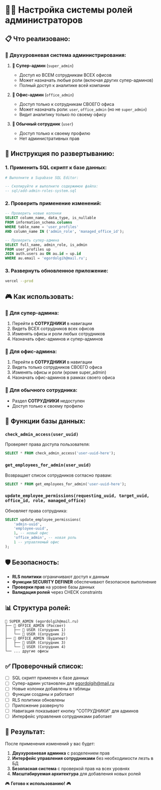 # 🏢👑 Настройка системы ролей администраторов

## 📋 Что реализовано:

### 🎯 **Двухуровневая система администрирования:**

1. **👑 Супер-админ** (`super_admin`)
   - Доступ ко ВСЕМ сотрудникам ВСЕХ офисов
   - Может назначать любые роли (включая других супер-админов)
   - Полный доступ к аналитике всей компании

2. **🏢 Офис-админ** (`office_admin`) 
   - Доступ только к сотрудникам СВОЕГО офиса
   - Может назначать роли: `user`, `office_admin` (но не `super_admin`)
   - Видит аналитику только по своему офису

3. **👤 Обычный сотрудник** (`user`)
   - Доступ только к своему профилю
   - Нет административных прав

## 🚀 Инструкция по развертыванию:

### 1. **Применить SQL скрипт к базе данных:**

```bash
# Выполните в Supabase SQL Editor:
```

```sql
-- Скопируйте и выполните содержимое файла:
-- sql/add-admin-roles-system.sql
```

### 2. **Проверить применение изменений:**

```sql
-- Проверить новые колонки
SELECT column_name, data_type, is_nullable 
FROM information_schema.columns 
WHERE table_name = 'user_profiles' 
AND column_name IN ('admin_role', 'managed_office_id');

-- Проверить супер-админа
SELECT full_name, admin_role, is_admin 
FROM user_profiles up
JOIN auth.users au ON au.id = up.id
WHERE au.email = 'egordolgih@mail.ru';
```

### 3. **Развернуть обновленное приложение:**

```bash
vercel --prod
```

## 🎮 Как использовать:

### 👑 **Для супер-админа:**
1. Перейти в **СОТРУДНИКИ** в навигации
2. Видеть ВСЕХ сотрудников всех офисов
3. Изменять офисы и роли любых сотрудников
4. Назначать офис-админов и супер-админов

### 🏢 **Для офис-админа:**
1. Перейти в **СОТРУДНИКИ** в навигации  
2. Видеть только сотрудников СВОЕГО офиса
3. Изменять офисы и роли (кроме super_admin)
4. Назначать офис-админов в рамках своего офиса

### 👤 **Для обычного сотрудника:**
- Раздел **СОТРУДНИКИ** недоступен
- Доступ только к своему профилю

## 🔧 Функции базы данных:

### `check_admin_access(user_uuid)`
Проверяет права доступа пользователя:
```sql
SELECT * FROM check_admin_access('user-uuid-here');
```

### `get_employees_for_admin(user_uuid)`
Возвращает список сотрудников согласно правам:
```sql
SELECT * FROM get_employees_for_admin('user-uuid-here');
```

### `update_employee_permissions(requesting_uuid, target_uuid, office_id, role, managed_office)`
Обновляет права сотрудника:
```sql
SELECT update_employee_permissions(
    'admin-uuid',
    'employee-uuid', 
    1, -- новый офис
    'office_admin', -- новая роль
    1 -- управляемый офис
);
```

## 🛡️ Безопасность:

- **RLS политики** ограничивают доступ к данным
- **Функции SECURITY DEFINER** обеспечивают безопасное выполнение
- **Проверки прав** на уровне базы данных
- **Валидация ролей** через CHECK constraints

## 📊 Структура ролей:

```
👑 SUPER_ADMIN (egordolgih@mail.ru)
├── 🏢 OFFICE_ADMIN (Рассвет)
│   ├── 👤 USER (Сотрудник 1)
│   └── 👤 USER (Сотрудник 2)
├── 🏢 OFFICE_ADMIN (Будапешт)  
│   ├── 👤 USER (Сотрудник 3)
│   └── 👤 USER (Сотрудник 4)
└── ... другие офисы
```

## ✅ Проверочный список:

- [ ] SQL скрипт применен к базе данных
- [ ] Супер-админ установлен для egordolgih@mail.ru
- [ ] Новые колонки добавлены в таблицы
- [ ] Функции созданы и работают
- [ ] RLS политики обновлены
- [ ] Приложение развернуто
- [ ] Навигация показывает кнопку "СОТРУДНИКИ" для админов
- [ ] Интерфейс управления сотрудниками работает

## 🎯 Результат:

После применения изменений у вас будет:

1. **Двухуровневая админка** с разделением прав
2. **Интерфейс управления сотрудниками** без необходимости лезть в БД
3. **Безопасная система** с проверкой прав на всех уровнях
4. **Масштабируемая архитектура** для добавления новых ролей

🎮 **Готово к использованию!** 🎮 